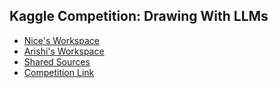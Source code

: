 ## Kaggle Competition: Drawing With LLMs
* [Nice's Workspace](nice/README.md)
* [Arishi's Workspace](arishi/README.md)
* [Shared Sources](shared/README.md)
* [Competition Link](https://www.kaggle.com/competitions/drawing-with-llms)

